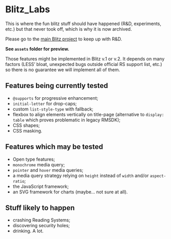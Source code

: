 # Blitz_Labs
This is where the fun blitz stuff should have happened (R&amp;D, experiments, etc.) but that never took off, which is why it is now archived.

Please go to the [main Blitz project](https://github.com/FriendsOfEpub/Blitz) to keep up with R&amp;D.

**See `assets` folder for preview.**

Those features might be implemented in Blitz v.1 or v.2. It depends on many factors (LESS’ bloat, unexpected bugs outside official RS support list, etc.) so there is no guarantee we will implement all of them.

## Features being currently tested

- `@supports` for progressive enhancement;
- `initial-letter` for drop-caps;
- custom `list-style-type` with fallback;
- flexbox to align elements vertically on title-page (alternative to `display: table` which proves problematic in legacy RMSDK);
- CSS shapes;
- CSS masking.

## Features which may be tested

- Open type features;
- `monochrome` media query;
- `pointer` and `hover` media queries;
- a media query strategy relying on `height` instead of `width` and/or `aspect-ratio`;
- the JavaScript framework;
- an SVG framework for charts (maybe… not sure at all).

## Stuff likely to happen

- crashing Reading Systems; 
- discovering security holes;
- drinking. A lot.
